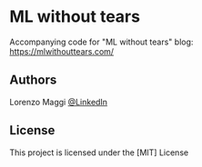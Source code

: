 # ML without tears

Accompanying code for "ML without tears" blog: https://mlwithouttears.com/


## Authors

Lorenzo Maggi
[@LinkedIn](https://www.linkedin.com/in/lorenzomaggi/)


## License

This project is licensed under the [MIT] License






